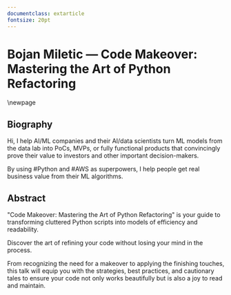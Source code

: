 ```yaml
---
documentclass: extarticle
fontsize: 20pt
---
```


# Bojan Miletic — Code Makeover: Mastering the Art of Python Refactoring

\newpage

## Biography

Hi, I help AI/ML companies and their AI/data scientists turn ML models from the data lab into PoCs, MVPs, or fully functional products that convincingly prove their value to investors and other important decision-makers.

By using #Python and #AWS as superpowers, I help people get real business value from their ML algorithms.

## Abstract

"Code Makeover: Mastering the Art of Python Refactoring" is your guide to transforming cluttered Python scripts into models of efficiency and readability. 

Discover the art of refining your code without losing your mind in the process. 

From recognizing the need for a makeover to applying the finishing touches, this talk will equip you with the strategies, best practices, and cautionary tales to ensure your code not only works beautifully but is also a joy to read and maintain.

